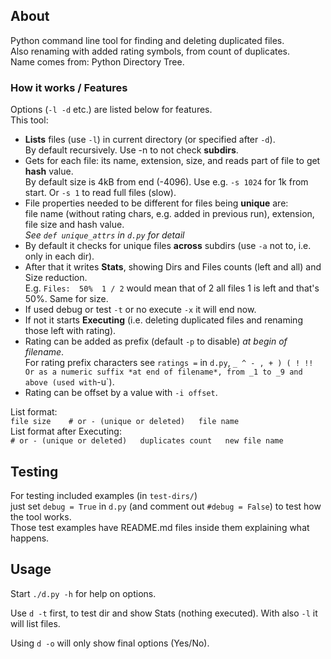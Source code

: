 ## About

Python command line tool for finding and deleting duplicated files.  
Also renaming with added rating symbols, from count of duplicates.  
Name comes from: Python Directory Tree.

### How it works / Features

Options (`-l -d` etc.) are listed below for features.  
This tool:
- **Lists** files (use `-l`) in current directory (or specified after `-d`).  
  By default recursively. Use -n to not check **subdirs**.
- Gets for each file: its name, extension, size, and reads part of file to get **hash** value.  
  By default size is 4kB from end (-4096). Use e.g. `-s 1024` for 1k from start. Or `-s 1` to read full files (slow).
- File properties needed to be different for files being **unique** are:  
  file name (without rating chars, e.g. added in previous run), extension, file size and hash value.  
  *See `def unique_attrs` in `d.py` for detail*
- By default it checks for unique files **across** subdirs (use `-a` not to, i.e. only in each dir).
- After that it writes **Stats**, showing Dirs and Files counts (left and all) and Size reduction.  
  E.g. `Files:  50%  1 / 2` would mean that of 2 all files 1 is left and that's 50%. Same for size.
- If used debug or test `-t` or no execute `-x` it will end now.
- If not it starts **Executing** (i.e. deleting duplicated files and renaming those left with rating).
- Rating can be added as prefix (default `-p` to disable) *at begin of filename*.  
  For rating prefix characters see `ratings =` in `d.py`, ` _ ^ - , + ) ( ! !!  
  Or as a numeric suffix *at end of filename*, from _1 to _9 and above (used with `-u`).
- Rating can be offset by a value with `-i offset`.

List format:  
`file size    # or - (unique or deleted)   file name`  
List format after Executing:  
`# or - (unique or deleted)   duplicates count   new file name`

## Testing

For testing included examples (in `test-dirs/`)  
just set `debug = True` in `d.py` (and comment out `#debug = False`) to test how the tool works.  
Those test examples have README.md files inside them explaining what happens.

## Usage

Start `./d.py -h` for help on options.  

Use `d -t` first, to test dir and show Stats (nothing executed). With also `-l` it will list files.  


Using `d -o` will only show final options (Yes/No).  

